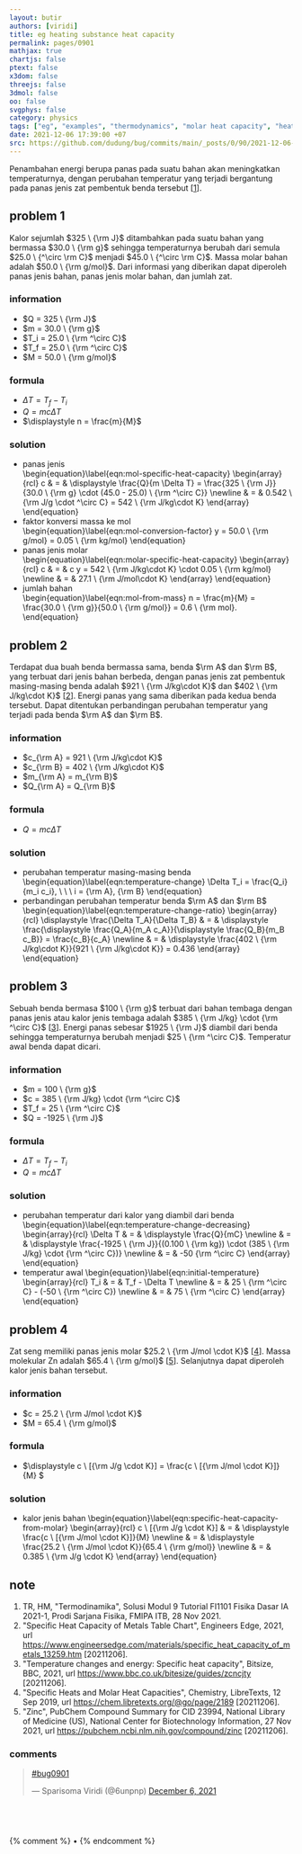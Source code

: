 ```yaml
---
layout: butir
authors: [viridi]
title: eg heating substance heat capacity
permalink: pages/0901
mathjax: true
chartjs: false
ptext: false
x3dom: false
threejs: false
3dmol: false
oo: false
svgphys: false
category: physics
tags: ["eg", "examples", "thermodynamics", "molar heat capacity", "heating", "temperature change"]
date: 2021-12-06 17:39:00 +07
src: https://github.com/dudung/bug/commits/main/_posts/0/90/2021-12-06-s211-fi1101-t09-b01.md
---
```

Penambahan energi berupa panas pada suatu bahan akan meningkatkan temperaturnya, dengan perubahan temperatur yang terjadi bergantung pada panas jenis zat pembentuk benda tersebut [[1](#r01)].


## problem 1
Kalor sejumlah $325 \ {\rm J}$ ditambahkan pada suatu bahan yang bermassa $30.0 \ {\rm g}$ sehingga temperaturnya berubah dari semula $25.0 \ {^\circ \rm C}$ menjadi $45.0 \ {^\circ \rm C}$. Massa molar bahan adalah $50.0 \ {\rm g/mol}$. Dari informasi yang diberikan dapat diperoleh panas jenis bahan, panas jenis molar bahan, dan jumlah zat.

### information
+ $Q = 325 \ {\rm J}$
+ $m = 30.0 \ {\rm g}$
+ $T_i = 25.0 \ {\rm ^\circ C}$
+ $T_f = 25.0 \ {\rm ^\circ C}$
+ $M = 50.0 \ {\rm g/mol}$

### formula
+ $\Delta T = T_f - T_i$
+ $Q = m c \Delta T$
+ $\displaystyle n = \frac{m}{M}$

### solution
+ panas jenis \
\begin{equation}\label{eqn:mol-specific-heat-capacity}
\begin{array}{rcl}
c & = & \displaystyle \frac{Q}{m \Delta T} = \frac{325 \ {\rm J}}{30.0 \ {\rm g} \cdot (45.0 - 25.0) \ {\rm ^\circ C}} \newline
& = & 0.542 \ {\rm J/g \cdot ^\circ C} = 542 \ {\rm J/kg\cdot K}
\end{array}
\end{equation}
+ faktor konversi massa ke mol \
\begin{equation}\label{eqn:mol-conversion-factor}
y = 50.0 \ {\rm g/mol} =  0.05  \ {\rm kg/mol}
\end{equation}
+ panas jenis molar \
\begin{equation}\label{eqn:molar-specific-heat-capacity}
\begin{array}{rcl}
c & = & c y = 542 \ {\rm J/kg\cdot K} \cdot 0.05  \ {\rm kg/mol} \newline
& = & 27.1 \ {\rm J/mol\cdot K}
\end{array}
\end{equation}
+ jumlah bahan \
\begin{equation}\label{eqn:mol-from-mass}
n = \frac{m}{M} = \frac{30.0 \ {\rm g}}{50.0 \ {\rm g/mol}} = 0.6 \ {\rm mol}.
\end{equation}


## problem 2
Terdapat dua buah benda bermassa sama, benda $\rm A$ dan $\rm B$, yang terbuat dari jenis bahan berbeda, dengan panas jenis zat pembentuk masing-masing benda adalah $921 \ {\rm J/kg\cdot K}$ dan $402 \ {\rm J/kg\cdot K}$ [[2](#r02)]. Energi panas yang sama diberikan pada kedua benda tersebut. Dapat ditentukan perbandingan perubahan temperatur yang terjadi pada benda $\rm A$ dan $\rm B$.

### information
+ $c_{\rm A} = 921 \ {\rm J/kg\cdot K}$
+ $c_{\rm B} = 402 \ {\rm J/kg\cdot K}$
+ $m_{\rm A} = m_{\rm B}$
+ $Q_{\rm A} = Q_{\rm B}$

### formula
+ $Q = m c \Delta T$

### solution
+ perubahan temperatur masing-masing benda
\begin{equation}\label{eqn:temperature-change}
\Delta T_i = \frac{Q_i}{m_i c_i}, \ \ \ i = {\rm A}, {\rm B}
\end{equation}
+ perbandingan perubahan temperatur benda $\rm A$ dan $\rm B$
\begin{equation}\label{eqn:temperature-change-ratio}
\begin{array}{rcl}
\displaystyle \frac{\Delta T_A}{\Delta T_B} & = & \displaystyle \frac{\displaystyle \frac{Q_A}{m_A c_A}}{\displaystyle \frac{Q_B}{m_B c_B}} = \frac{c_B}{c_A} \newline
& = & \displaystyle \frac{402 \ {\rm J/kg\cdot K}}{921 \ {\rm J/kg\cdot K}} = 0.436
\end{array}
\end{equation}


## problem 3
Sebuah benda bermasa $100 \ \{\rm g}$ terbuat dari bahan tembaga dengan panas jenis atau kalor jenis tembaga adalah $385 \ {\rm J/kg} \cdot {\rm ^\circ C}$ [[3](#r03)]. Energi panas sebesar $1925 \ {\rm J}$ diambil dari benda sehingga temperaturnya berubah menjadi $25 \ {\rm ^\circ C}$. Temperatur awal benda dapat dicari.

### information
+ $m = 100 \ \{\rm g}$
+ $c = 385 \ {\rm J/kg} \cdot {\rm ^\circ C}$
+ $T_f = 25 \ {\rm ^\circ C}$
+ $Q = -1925 \ {\rm J}$

### formula
+ $\Delta T = T_f - T_i$
+ $Q = m c \Delta T$

### solution
+ perubahan temperatur dari kalor yang diambil dari benda
\begin{equation}\label{eqn:temperature-change-decreasing}
\begin{array}{rcl}
\Delta T & = & \displaystyle \frac{Q}{mC} \newline
& = & \displaystyle \frac{-1925 \ {\rm J}}{(0.100 \ \{\rm kg}) \cdot (385 \ {\rm J/kg} \cdot {\rm ^\circ C})} \newline
& = & -50 {\rm ^\circ C}
\end{array}
\end{equation}
+ temperatur awal
\begin{equation}\label{eqn:initial-temperature}
\begin{array}{rcl}
T_i & = & T_f - \Delta T \newline
& = & 25 \ {\rm ^\circ C} - (-50 \ {\rm ^\circ C}) \newline
& = & 75 \ {\rm ^\circ C}
\end{array}
\end{equation}


## problem 4
Zat seng memiliki panas jenis molar $25.2 \ {\rm J/mol \cdot K}$ [[4](#r04)]. Massa molekular Zn adalah $65.4 \ {\rm g/mol}$ [[5](#r05)]. Selanjutnya dapat diperoleh kalor jenis bahan tersebut.

### information
+ $c = 25.2 \ {\rm J/mol \cdot K}$
+ $M = 65.4 \ {\rm g/mol}$

### formula
+ $\displaystyle c \ [{\rm J/g \cdot K}] = \frac{c \ [{\rm J/mol \cdot K}]}{M} $

### solution
+ kalor jenis bahan
\begin{equation}\label{eqn:specific-heat-capacity-from-molar}
\begin{array}{rcl}
c \ [{\rm J/g \cdot K}] & = & \displaystyle \frac{c \ [{\rm J/mol \cdot K}]}{M} \newline
& = & \displaystyle \frac{25.2 \ {\rm J/mol \cdot K}}{65.4 \ {\rm g/mol}} \newline
& = & 0.385 \ {\rm J/g \cdot K}
\end{array}
\end{equation}



## note
1. <a name="r01"></a>TR, HM, "Termodinamika", Solusi Modul 9 Tutorial FI1101 Fisika Dasar IA 2021-1, Prodi Sarjana Fisika, FMIPA ITB, 28 Nov 2021.
2. <a name="r02"></a>"Specific Heat Capacity of Metals Table Chart", Engineers Edge, 2021, url <https://www.engineersedge.com/materials/specific_heat_capacity_of_metals_13259.htm> [20211206].
3. <a name="r03"></a>"Temperature changes and energy: Specific heat capacity", Bitsize, BBC, 2021, url <https://www.bbc.co.uk/bitesize/guides/zcncjty> [20211206].
4. <a name="r04"></a>"Specific Heats and Molar Heat Capacities", Chemistry, LibreTexts, 12 Sep 2019, url <https://chem.libretexts.org/@go/page/2189> [20211206].
5. <a name="r05"></a>"Zinc", PubChem Compound Summary for CID 23994, National Library of Medicine (US), National Center for Biotechnology Information, 27 Nov 2021, url <https://pubchem.ncbi.nlm.nih.gov/compound/zinc> [20211206].

### comments
<blockquote class="twitter-tweet" data-width="390"><p lang="und" dir="ltr"><a href="https://twitter.com/hashtag/bug0901?src=hash&amp;ref_src=twsrc%5Etfw">#bug0901</a></p>&mdash; Sparisoma Viridi (@6unpnp) <a href="https://twitter.com/6unpnp/status/1467687076040634373?ref_src=twsrc%5Etfw">December 6, 2021</a></blockquote> <script async src="https://platform.twitter.com/widgets.js" charset="utf-8"></script>

## &nbsp;
{% comment %} []() &bull; []() {% endcomment %}


<ans>
</ans>
